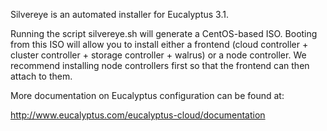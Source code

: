 Silvereye is an automated installer for Eucalyptus 3.1.

Running the script silvereye.sh will generate a CentOS-based ISO.  Booting from this ISO
will allow you to install either a frontend (cloud controller + cluster controller + storage
controller + walrus) or a node controller.  We recommend installing node controllers first 
so that the frontend can then attach to them.

More documentation on Eucalyptus configuration can be found at:

http://www.eucalyptus.com/eucalyptus-cloud/documentation